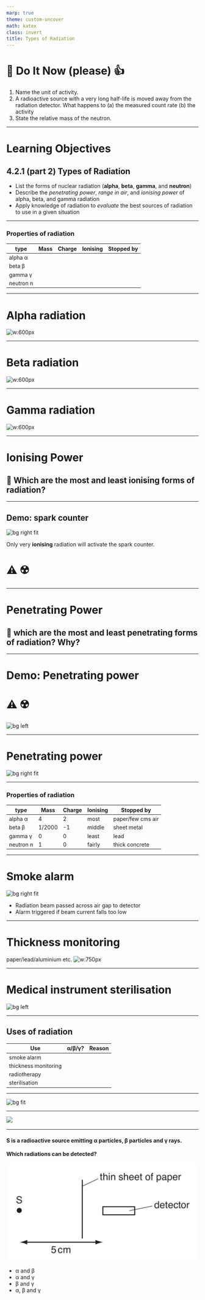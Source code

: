 ```yaml
---
marp: true
theme: custom-uncover
math: katex
class: invert
title: Types of Radiation
---
```


# :blue_book: Do It Now (please) :+1:

1. Name the unit of activity.
2. A radioactive source with a very long half-life is moved away from the radiation detector. What happens to (a) the measured count rate (b) the activity
3. State the relative mass of the neutron.

---

# Learning Objectives

## 4.2.1 (part 2) Types of Radiation

- List the forms of nuclear radiation (**alpha**, **beta**, **gamma**, and **neutron**)
- Describe the _penetrating power_, _range in air_, and _ionising power_ of alpha, beta, and gamma radiation
- Apply knowledge of radiation to _evaluate_ the best sources of radiation to use in a given situation

---

<!-- _class: none -->

### Properties of radiation

| type          | Mass | Charge | Ionising | Stopped by |
| ------------- | ---- | ------ | -------- | ---------- |
| alpha &alpha; |
| beta &beta;   |
| gamma &gamma; |
| neutron n     |

---

<!-- class: none -->
<!-- backgroundColor: lightgrey -->

# Alpha radiation

![w:600px](https://upload.wikimedia.org/wikipedia/commons/thumb/7/79/Alpha_Decay.svg/800px-Alpha_Decay.svg.png)

---

# Beta radiation

![w:600px](https://upload.wikimedia.org/wikipedia/commons/thumb/a/aa/Beta-minus_Decay.svg/1200px-Beta-minus_Decay.svg.png)

---

# Gamma radiation

![w:600px](https://upload.wikimedia.org/wikipedia/commons/thumb/c/c2/Gamma_Decay.svg/1200px-Gamma_Decay.svg.png)

---

<!-- backgroundColor: none -->

<!-- class: invert -->

# Ionising Power

## :thinking: Which are the most and least ionising forms of radiation?

---

## Demo: spark counter

![bg right fit](https://spark.iop.org/sites/default/files/image/spark-counter-2.jpg)

Only very **ionising** radiation will activate the spark counter.

# :warning: :radioactive:

---

# Penetrating Power

## :thinking: which are the most and least penetrating forms of radiation? Why?

---

# Demo: Penetrating power

# :warning: :radioactive:

![bg left](https://cdn.images.fecom-media.com/FE00001075/images/A49724_B8A49724_B.jpg?width=578&height=578&scale=UpscaleCanvas&anchor=MiddleCenter)

---

<!-- _class: none -->

# Penetrating power

![bg right fit](https://upload.wikimedia.org/wikipedia/commons/thumb/7/7c/Alfa_beta_gamma_neutron_radiation.svg/220px-Alfa_beta_gamma_neutron_radiation.svg.png)

---

### Properties of radiation

| type          | Mass   | Charge | Ionising | Stopped by        |
| ------------- | ------ | ------ | -------- | ----------------- |
| alpha &alpha; | 4      | 2      | most     | paper/few cms air |
| beta &beta;   | 1/2000 | -1     | middle   | sheet metal       |
| gamma &gamma; | 0      | 0      | least    | lead              |
| neutron n     | 1      | 0      | fairly   | thick concrete    |

---

# Smoke alarm

![bg right fit](https://live.staticflickr.com/3816/12486714985_3ee1203ecc_c.jpg)

- Radiation beam passed across air gap to detector
- Alarm triggered if beam current falls too low

---

# Thickness monitoring

paper/lead/aluminium etc.
![w:750px](https://91b6be3bd2294a24b7b5-da4c182123f5956a3d22aa43eb816232.ssl.cf1.rackcdn.com/contentItem-3590274-20665275-abwm52gtbodin-or.png)

---

# Medical instrument sterilisation

![bg left](https://ethidelabs.com/wp-content/uploads/2021/10/Sterilization-by-Radiation-1024x469.jpg)

---

## Uses of radiation

| Use                  | &alpha;/&beta;/&gamma;? | Reason |
| -------------------- | ----------------------- | ------ |
| smoke alarm          |
| thickness monitoring |
| radiotherapy         |
| sterilisation        |

---

![bg fit](<https://storage.googleapis.com/pivot-app/IGCSECIE/June%202014%20(v1)%20QP%20-%20Paper%201%20CIE%20Physics%20IGCSE/Q39.png>)

---

![](<https://storage.googleapis.com/pivot-app/IGCSECIE/November%202010%20(v1)%20QP%20-%20Paper%201%20CIE%20Physics%20IGCSE/Q39.png>)

---

<!-- class: multi-choice -->

#### S is a radioactive source emitting &alpha; particles, &beta; particles and &gamma; rays.

**Which radiations can be detected?**

![bg left fit](paper-and-detector.png)

- &alpha; and &beta;
- &alpha; and &gamma;
- &beta; and &gamma;
- &alpha;, &beta; and &gamma;
